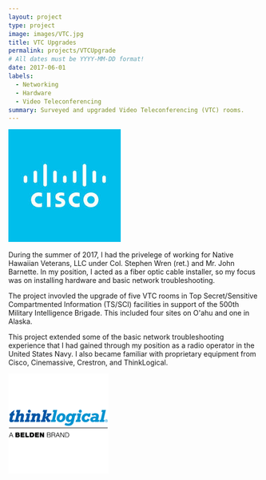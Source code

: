 ```yaml
---
layout: project
type: project
image: images/VTC.jpg
title: VTC Upgrades
permalink: projects/VTCUpgrade
# All dates must be YYYY-MM-DD format!
date: 2017-06-01
labels:
  - Networking
  - Hardware
  - Video Teleconferencing
summary: Surveyed and upgraded Video Teleconferencing (VTC) rooms.
---
```


<img class="ui medium right floated rounded image" src="../images/cisco.jpg">

During the summer of 2017, I had the privelege of working for Native Hawaiian Veterans, LLC under Col. Stephen Wren (ret.) and Mr. John Barnette. In my position, I acted as a fiber optic cable installer, so my focus was on installing hardware and basic network troubleshooting.

The project invovled the upgrade of five VTC rooms in Top Secret/Sensitive Compartmented Information (TS/SCI) facilities in support of the 500th Military Intelligence Brigade. This included four sites on O'ahu and one in Alaska.

This project extended some of the basic network troubleshooting experience that I had gained through my position as a radio operator in the United States Navy. I also became familiar with proprietary equipment from Cisco, Cinemassive, Crestron, and ThinkLogical.
 
<img class="ui medium right floated rounded image" src="../images/thinklogical.png">
